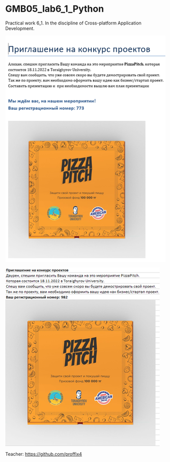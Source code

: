 # GMB05_lab6_1_Python
Practical work 6_1. In the discipline of Cross-platform Application Development.

![Screenshot](Screenshot_1.png)

![Screenshot](Screenshot_2.png)

Teacher: https://github.com/proffix4

